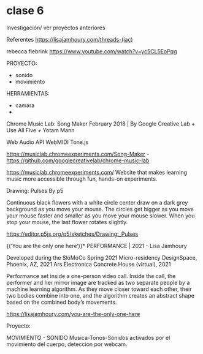 # clase 6

Investigación/ ver proyectos anteriores

Referentes https://lisajamhoury.com/threads-(iac)

rebecca fiebrink https://www.youtube.com/watch?v=yc5CL5EoPqg

PROYECTO:

- sonido
- movimiento

HERRAMIENTAS:
- camara
-

Chrome Music Lab: Song Maker
February 2018 | By Google Creative Lab + Use All Five + Yotam Mann

Web Audio API
WebMIDI Tone.js

https://musiclab.chromeexperiments.com/Song-Maker - https://github.com/googlecreativelab/chrome-music-lab

https://musiclab.chromeexperiments.com/
Website that makes learning music more accessible through fun, hands-on experiments.

Drawing: Pulses By p5

Continuous black flowers with a white circle center draw on a dark grey background as you move your mouse. The circles get bigger as you move your mouse faster and smaller as you move your mouse slower. When you stop your mouse, the last flower rotates slightly.

https://editor.p5js.org/p5/sketches/Drawing:_Pulses

{(’You are the only one here’)}*
PERFORMANCE | 2021 - Lisa Jamhoury

Developed during the SloMoCo Spring 2021 Micro-residency DesignSpace, Phoenix, AZ, 2021 Ars Electronica Concrete House (virtual), 2021

Performance set inside a one-person video call. Inside the call, the performer and her mirror image are tracked as two separate people by a machine learning algorithm. As they move closer toward each other, their two bodies combine into one, and the algorithm creates an abstract shape based on the combined body’s movements.

https://lisajamhoury.com/you-are-the-only-one-here

Proyecto:

MOVIMIENTO - SONIDO Musica-Tonos-Sonidos activados por el movimiento del cuerpo, deteccion por webcam.






